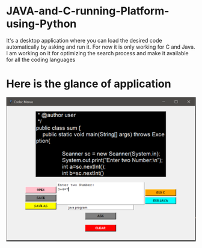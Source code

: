 # JAVA-and-C-running-Platform-using-Python
It's a desktop application where you can load the
desired code automatically by asking and run it.
For now it is only working for C and Java.
I am working on it for optimizing the search process
and make it available for all the coding languages

# Here is the glance of application
![test_java](https://github.com/manas-palai123/JAVA-and-C-running-Platform-using-Python/blob/main/cap.PNG)
